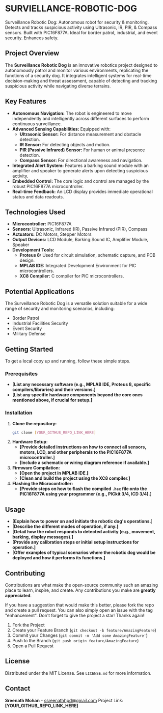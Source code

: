# SURVIELLANCE-ROBOTIC-DOG
Surveillance Robotic Dog: Autonomous robot for security &amp; monitoring. Detects and tracks suspicious activity using Ultrasonic, IR, PIR, &amp; Compass sensors. Built with PIC16F877A. Ideal for border patrol, industrial, and event security. Enhances safety.


## Project Overview

The **Surveillance Robotic Dog** is an innovative robotics project designed to autonomously patrol and monitor various environments, replicating the functions of a security dog. It integrates intelligent systems for real-time decision-making and threat assessment, capable of detecting and tracking suspicious activity while navigating diverse terrains.

## Key Features

* **Autonomous Navigation:** The robot is engineered to move independently and intelligently across different surfaces to perform continuous surveillance.
* **Advanced Sensing Capabilities:** Equipped with:
    * **Ultrasonic Sensor:** For distance measurement and obstacle detection.
    * **IR Sensor:** For detecting objects and motion.
    * **PIR (Passive Infrared) Sensor:** For human or animal presence detection.
    * **Compass Sensor:** For directional awareness and navigation.
* **Integrated Alert System:** Features a barking sound module with an amplifier and speaker to generate alerts upon detecting suspicious activity.
* **Embedded Control:** The core logic and control are managed by the robust PIC16F877A microcontroller.
* **Real-time Feedback:** An LCD display provides immediate operational status and data readouts.

## Technologies Used

* **Microcontroller:** PIC16F877A
* **Sensors:** Ultrasonic, Infrared (IR), Passive Infrared (PIR), Compass
* **Actuators:** DC Motors, Stepper Motors
* **Output Devices:** LCD Module, Barking Sound IC, Amplifier Module, Speaker
* **Development Tools:**
    * **Proteus 8:** Used for circuit simulation, schematic capture, and PCB design.
    * **MPLAB IDE:** Integrated Development Environment for PIC microcontrollers.
    * **XC8 Compiler:** C compiler for PIC microcontrollers.

## Potential Applications

The Surveillance Robotic Dog is a versatile solution suitable for a wide range of security and monitoring scenarios, including:

* Border Patrol
* Industrial Facilities Security
* Event Security
* Military Defense

## Getting Started

To get a local copy up and running, follow these simple steps.

### Prerequisites

* **[List any necessary software (e.g., MPLAB IDE, Proteus 8, specific compilers/libraries) and their versions.]**
* **[List any specific hardware components beyond the core ones mentioned above, if crucial for setup.]**

### Installation

1.  **Clone the repository:**
    ```bash
    git clone [YOUR_GITHUB_REPO_LINK_HERE]
    ```
2.  **Hardware Setup:**
    * **[Provide detailed instructions on how to connect all sensors, motors, LCD, and other peripherals to the PIC16F877A microcontroller.]**
    * **[Include a schematic or wiring diagram reference if available.]**
3.  **Firmware Compilation:**
    * **[Open the project in MPLAB IDE.]**
    * **[Clean and build the project using the XC8 compiler.]**
4.  **Flashing the Microcontroller:**
    * **[Provide steps on how to flash the compiled `.hex` file onto the PIC16F877A using your programmer (e.g., PICkit 3/4, ICD 3/4).]**

## Usage

* **[Explain how to power on and initiate the robotic dog's operations.]**
* **[Describe the different modes of operation, if any.]**
* **[Detail how the robot responds to detected activity (e.g., movement, barking, display messages).]**
* **[Provide any calibration steps or initial setup instructions for operation.]**
* **[Offer examples of typical scenarios where the robotic dog would be deployed and how it performs its functions.]**

## Contributing

Contributions are what make the open-source community such an amazing place to learn, inspire, and create. Any contributions you make are **greatly appreciated**.

If you have a suggestion that would make this better, please fork the repo and create a pull request. You can also simply open an issue with the tag "enhancement". Don't forget to give the project a star! Thanks again!

1.  Fork the Project
2.  Create your Feature Branch (`git checkout -b feature/AmazingFeature`)
3.  Commit your Changes (`git commit -m 'Add some AmazingFeature'`)
4.  Push to the Branch (`git push origin feature/AmazingFeature`)
5.  Open a Pull Request

## License

Distributed under the MIT License. See `LICENSE.md` for more information.

## Contact

**Sreenath Mohan** - ssreenathhpd@gmail.com
Project Link: **[YOUR_GITHUB_REPO_LINK_HERE]**
